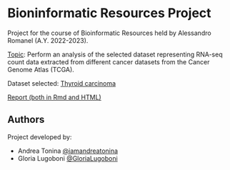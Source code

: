 # Bioninformatic Resources Project

Project for the course of Bioinformatic Resources held by Alessandro Romanel (A.Y. 2022-2023).

[Topic](https://github.com/iamandreatonina/Binoformatic_resources/blob/main/Project_Bioinformatics_Resources_2023.pdf): Perform an analysis of the selected dataset representing RNA-seq count data extracted from different cancer datasets from the Cancer Genome Atlas (TCGA).

Dataset selected: [Thyroid carcinoma](https://github.com/iamandreatonina/Binoformatic_resources/tree/main/file)

[Report (both in Rmd and HTML) ](https://github.com/iamandreatonina/Binoformatic_resources/edit/main/Report)

## Authors 

Project developed by:
 * Andrea Tonina [@iamandreatonina](https://github.com/iamandreatonina)
 * Gloria Lugoboni [@GloriaLugoboni](https://github.com/GloriaLugoboni)

